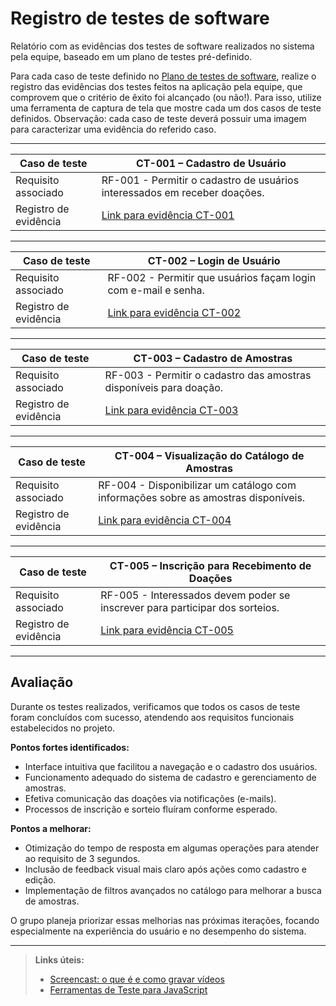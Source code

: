 # Registro de testes de software

Relatório com as evidências dos testes de software realizados no sistema pela equipe, baseado em um plano de testes pré-definido.

Para cada caso de teste definido no <a href="08-Plano-testes-software.md">Plano de testes de software</a>, realize o registro das evidências dos testes feitos na aplicação pela equipe, que comprovem que o critério de êxito foi alcançado (ou não!). Para isso, utilize uma ferramenta de captura de tela que mostre cada um dos casos de teste definidos. Observação: cada caso de teste deverá possuir uma imagem para caracterizar uma evidência do referido caso.

---

| **Caso de teste**          | **CT-001 – Cadastro de Usuário**                                                   |
|---------------------------|-------------------------------------------------------------------------------------|
| Requisito associado       | RF-001 - Permitir o cadastro de usuários interessados em receber doações.           |
| Registro de evidência     | [Link para evidência CT-001](./images/evidencia-1.PNG)                      |

---

| **Caso de teste**          | **CT-002 – Login de Usuário**                                                      |
|---------------------------|-------------------------------------------------------------------------------------|
| Requisito associado       | RF-002 - Permitir que usuários façam login com e-mail e senha.                      |
| Registro de evidência     | [Link para evidência CT-002](./images/evidencia-2.PNG)                      |

---

| **Caso de teste**          | **CT-003 – Cadastro de Amostras**                                                  |
|---------------------------|-------------------------------------------------------------------------------------|
| Requisito associado       | RF-003 - Permitir o cadastro das amostras disponíveis para doação.                  |
| Registro de evidência     | [Link para evidência CT-003](./images/evidencia-3.PNG)                           |

---

| **Caso de teste**          | **CT-004 – Visualização do Catálogo de Amostras**                                  |
|---------------------------|-------------------------------------------------------------------------------------|
| Requisito associado       | RF-004 - Disponibilizar um catálogo com informações sobre as amostras disponíveis.  |
| Registro de evidência     | [Link para evidência CT-004](./images/evidencia-4.PNG)                  |

---

| **Caso de teste**          | **CT-005 – Inscrição para Recebimento de Doações**                                 |
|---------------------------|-------------------------------------------------------------------------------------|
| Requisito associado       | RF-005 - Interessados devem poder se inscrever para participar dos sorteios.        |
| Registro de evidência     | [Link para evidência CT-005](./images/evidencia-5.PNG)                       |

---

## Avaliação

Durante os testes realizados, verificamos que todos os casos de teste foram concluídos com sucesso, atendendo aos requisitos funcionais estabelecidos no projeto.

**Pontos fortes identificados:**

- Interface intuitiva que facilitou a navegação e o cadastro dos usuários.
- Funcionamento adequado do sistema de cadastro e gerenciamento de amostras.
- Efetiva comunicação das doações via notificações (e-mails).
- Processos de inscrição e sorteio fluíram conforme esperado.

**Pontos a melhorar:**

- Otimização do tempo de resposta em algumas operações para atender ao requisito de 3 segundos.
- Inclusão de feedback visual mais claro após ações como cadastro e edição.
- Implementação de filtros avançados no catálogo para melhorar a busca de amostras.

O grupo planeja priorizar essas melhorias nas próximas iterações, focando especialmente na experiência do usuário e no desempenho do sistema.

---

> **Links úteis:**  
> - [Screencast: o que é e como gravar vídeos](https://rockcontent.com/br/blog/screencast/)  
> - [Ferramentas de Teste para JavaScript](https://geekflare.com/javascript-unit-testing/)
